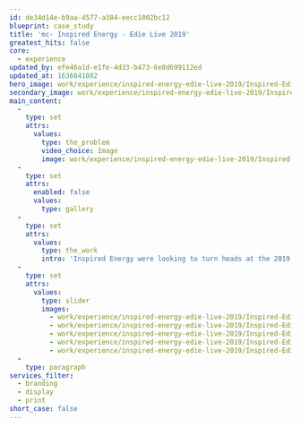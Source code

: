 ```yaml
---
id: de34d14e-b9aa-4577-a384-eecc1002bc12
blueprint: case_study
title: 'mc- Inspired Energy - Edie Live 2019'
greatest_hits: false
core:
  - experience
updated_by: efe46a1d-e1fe-4d33-b473-6e8d699112ed
updated_at: 1636041082
hero_image: work/experience/inspired-energy-edie-live-2019/Inspired-Edie-29-Experience-Full-Image-1360x768.5.jpg
secondary_image: work/experience/inspired-energy-edie-live-2019/Inspired-Edie-29-Experience-Secondary-Image-896x597.jpg
main_content:
  -
    type: set
    attrs:
      values:
        type: the_problem
        video_choice: Image
        image: work/experience/inspired-energy-edie-live-2019/Inspired-Edie-29-Experience-Large-927x522.jpg
  -
    type: set
    attrs:
      enabled: false
      values:
        type: gallery
  -
    type: set
    attrs:
      values:
        type: the_work
        intro: 'Inspired Energy were looking to turn heads at the 2019 edie Live show. With more than 100 exhibitors in attendance, competition was fierce. Our team designed with maximum engagement in mind, ensuring that the company’s stand stood out from afar and was just as captivating up close. An accompanying poster design tied creative concepts together and pointed attendees in the direction of Inspired’s eye-catching exhibit.'
  -
    type: set
    attrs:
      values:
        type: slider
        images:
          - work/experience/inspired-energy-edie-live-2019/Inspired-Edie-29-Experience-Small-740x416.25-1.jpg
          - work/experience/inspired-energy-edie-live-2019/Inspired-Edie-29-Experience-Small-740x416.25-2.jpg
          - work/experience/inspired-energy-edie-live-2019/Inspired-Edie-29-Experience-Small-740x416.25-3.jpg
          - work/experience/inspired-energy-edie-live-2019/Inspired-Edie-29-Experience-Small-740x416.25-4.jpg
          - work/experience/inspired-energy-edie-live-2019/Inspired-Edie-29-Experience-Small-740x416.25-5.jpg
  -
    type: paragraph
services_filter:
  - branding
  - display
  - print
short_case: false
---
```

